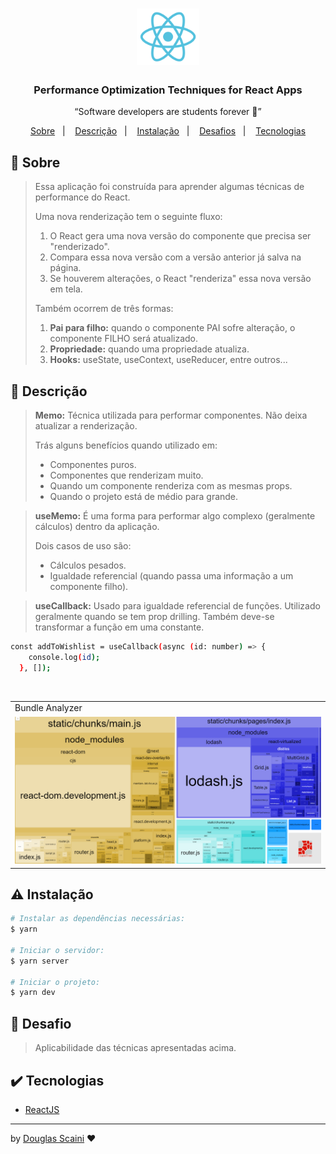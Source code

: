 <h1 align="center"><img src="./.github/logo.svg" width="100px"/></h1>

<h3 align="center">Performance Optimization Techniques for React Apps</h3>

<p align="center">“Software developers are students forever 🧠”</p>

<p align="center">
  <a href="#about">Sobre</a>&nbsp;&nbsp;&nbsp;|&nbsp;&nbsp;&nbsp;
  <a href="#description">Descrição</a>&nbsp;&nbsp;&nbsp;|&nbsp;&nbsp;&nbsp;
  <a href="#install">Instalação</a>&nbsp;&nbsp;&nbsp;|&nbsp;&nbsp;&nbsp;
  <a href="#challenge">Desafios</a>&nbsp;&nbsp;&nbsp;|&nbsp;&nbsp;&nbsp;
  <a href="#technologies">Tecnologias</a>
</p>

## :speech_balloon: Sobre <a name="about"></a>

> Essa aplicação foi construída para aprender algumas técnicas de performance do React.
>
> Uma nova renderização tem o seguinte fluxo:
>
> 1. O React gera uma nova versão do componente que precisa ser "renderizado".
> 2. Compara essa nova versão com a versão anterior já salva na página.
> 3. Se houverem alterações, o React "renderiza" essa nova versão em tela.
>
> Também ocorrem de três formas:
>
> 1. **Pai para filho:** quando o componente PAI sofre alteração, o componente FILHO será atualizado.
> 2. **Propriedade:** quando uma propriedade atualiza.
> 3. **Hooks:** useState, useContext, useReducer, entre outros...

## :speech_balloon: Descrição <a name="description"></a>

> **Memo:** Técnica utilizada para performar componentes. Não deixa atualizar a renderização.
>
> Trás alguns benefícios quando utilizado em:
>
> - Componentes puros.
> - Componentes que renderizam muito.
> - Quando um componente renderiza com as mesmas props.
> - Quando o projeto está de médio para grande.

> **useMemo:** É uma forma para performar algo complexo (geralmente cálculos) dentro da aplicação.
>
> Dois casos de uso são:
>
> - Cálculos pesados.
> - Igualdade referencial (quando passa uma informação a um componente filho).

> **useCallback:** Usado para igualdade referencial de funções. Utilizado geralmente quando se tem prop drilling. Também deve-se transformar a função em uma constante.

```bash
const addToWishlist = useCallback(async (id: number) => {
    console.log(id);
  }, []);
```

<br />
<table>
  <tr>
    <td colspan="1">Bundle Analyzer</td>
  </tr>
  <tr>
    <td><img src="./.github/bundle.png" width="100%" /></td></td>
  </tr>
</table>

## :warning: Instalação <a name="install"></a>

```bash
# Instalar as dependências necessárias:
$ yarn

# Iniciar o servidor:
$ yarn server

# Iniciar o projeto:
$ yarn dev

```

## :triangular_flag_on_post: Desafio <a name="challenge"></a>

> Aplicabilidade das técnicas apresentadas acima.

## :heavy_check_mark: Tecnologias <a name="technologies"></a>

- [ReactJS](https://pt-br.reactjs.org/)

---

by [Douglas Scaini](https://www.github.com/douglasscaini) ❤️
